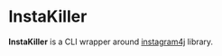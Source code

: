 # InstaKiller

**InstaKiller** is a CLI wrapper around [instagram4j](https://github.com/instagram4j/instagram4j) library.
